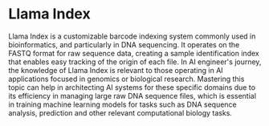 # Llama Index

Llama Index is a customizable barcode indexing system commonly used in bioinformatics, and particularly in DNA sequencing. It operates on the FASTQ format for raw sequence data, creating a sample identification index that enables easy tracking of the origin of each file. In AI engineer's journey, the knowledge of Llama Index is relevant to those operating in AI applications focused in genomics or biological research. Mastering this topic can help in architecting AI systems for these specific domains due to its efficiency in managing large raw DNA sequence files, which is essential in training machine learning models for tasks such as DNA sequence analysis, prediction and other relevant computational biology tasks.